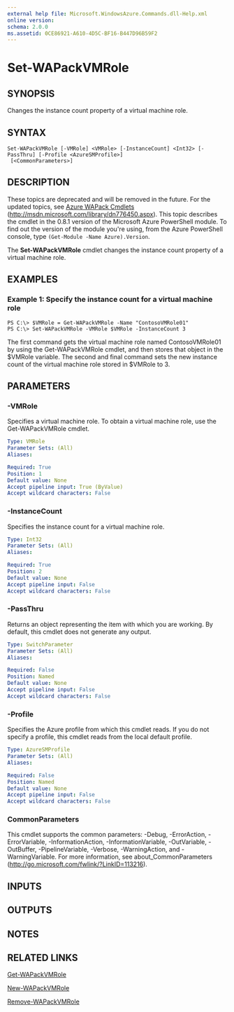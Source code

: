 ```yaml
---
external help file: Microsoft.WindowsAzure.Commands.dll-Help.xml
online version: 
schema: 2.0.0
ms.assetid: 0CE86921-A610-4D5C-BF16-B447D96B59F2
---
```


# Set-WAPackVMRole

## SYNOPSIS
Changes the instance count property of a virtual machine role.

## SYNTAX

```
Set-WAPackVMRole [-VMRole] <VMRole> [-InstanceCount] <Int32> [-PassThru] [-Profile <AzureSMProfile>]
 [<CommonParameters>]
```

## DESCRIPTION
These topics are deprecated and will be removed in the future.
For the updated topics, see  [Azure WAPack Cmdlets](http://msdn.microsoft.com/library/dn776450.aspx) (http://msdn.microsoft.com/library/dn776450.aspx).
This topic describes the cmdlet in the 0.8.1 version of the Microsoft Azure PowerShell module.
To find out the version of the module you're using, from the Azure PowerShell console, type `(Get-Module -Name Azure).Version`.

The **Set-WAPackVMRole** cmdlet changes the instance count property of a virtual machine role.

## EXAMPLES

### Example 1: Specify the instance count for a virtual machine role
```
PS C:\> $VMRole = Get-WAPackVMRole -Name "ContosoVMRole01"
PS C:\> Set-WAPackVMRole -VMRole $VMRole -InstanceCount 3
```

The first command gets the virtual machine role named ContosoVMRole01 by using the Get-WAPackVMRole cmdlet, and then stores that object in the $VMRole variable.
The second and final command sets the new instance count of the virtual machine role stored in $VMRole to 3.

## PARAMETERS

### -VMRole
Specifies a virtual machine role.
To obtain a virtual machine role, use the Get-WAPackVMRole cmdlet.

```yaml
Type: VMRole
Parameter Sets: (All)
Aliases: 

Required: True
Position: 1
Default value: None
Accept pipeline input: True (ByValue)
Accept wildcard characters: False
```

### -InstanceCount
Specifies the instance count for a virtual machine role.

```yaml
Type: Int32
Parameter Sets: (All)
Aliases: 

Required: True
Position: 2
Default value: None
Accept pipeline input: False
Accept wildcard characters: False
```

### -PassThru
Returns an object representing the item with which you are working.
By default, this cmdlet does not generate any output.

```yaml
Type: SwitchParameter
Parameter Sets: (All)
Aliases: 

Required: False
Position: Named
Default value: None
Accept pipeline input: False
Accept wildcard characters: False
```

### -Profile
Specifies the Azure profile from which this cmdlet reads.
If you do not specify a profile, this cmdlet reads from the local default profile.

```yaml
Type: AzureSMProfile
Parameter Sets: (All)
Aliases: 

Required: False
Position: Named
Default value: None
Accept pipeline input: False
Accept wildcard characters: False
```

### CommonParameters
This cmdlet supports the common parameters: -Debug, -ErrorAction, -ErrorVariable, -InformationAction, -InformationVariable, -OutVariable, -OutBuffer, -PipelineVariable, -Verbose, -WarningAction, and -WarningVariable. For more information, see about_CommonParameters (http://go.microsoft.com/fwlink/?LinkID=113216).

## INPUTS

## OUTPUTS

## NOTES

## RELATED LINKS

[Get-WAPackVMRole](./Get-WAPackVMRole.md)

[New-WAPackVMRole](./New-WAPackVMRole.md)

[Remove-WAPackVMRole](./Remove-WAPackVMRole.md)


